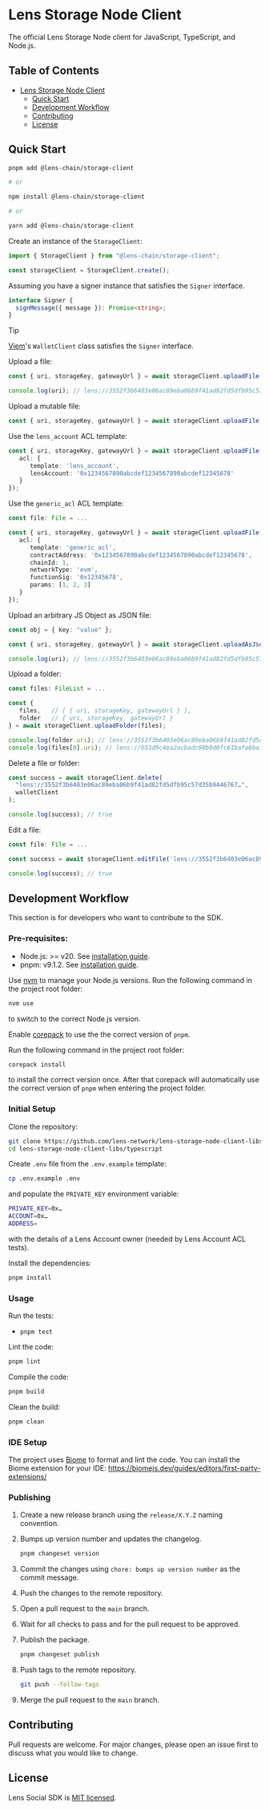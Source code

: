 # Lens Storage Node Client

The official Lens Storage Node client for JavaScript, TypeScript, and Node.js.

## Table of Contents <!-- omit in toc -->

- [Lens Storage Node Client](#lens-storage-node-client)
  - [Quick Start](#quick-start)
  - [Development Workflow](#development-workflow)
  - [Contributing](#contributing)
  - [License](#license)

## Quick Start

```bash
pnpm add @lens-chain/storage-client

# or

npm install @lens-chain/storage-client

# or

yarn add @lens-chain/storage-client
```

Create an instance of the `StorageClient`:

```ts
import { StorageClient } from "@lens-chain/storage-client";

const storageClient = StorageClient.create();
```

Assuming you have a signer instance that satisfies the `Signer` interface.

```ts
interface Signer {
  signMessage({ message }): Promise<string>;
}
```

> [!TIP]
> [Viem](https://viem.sh/)'s `WalletClient` class satisfies the `Signer` interface.

Upload a file:

```ts
const { uri, storageKey, gatewayUrl } = await storageClient.uploadFile(file:File);

console.log(uri); // lens://3552f3b6403e06ac89eba06b9f41ad82fd5dfb95c57d35b9446767…
```

Upload a mutable file:

```ts
const { uri, storageKey, gatewayUrl } = await storageClient.uploadFile(file:File, { mutable: true });
```

Use the `lens_account` ACL template:

```ts
const { uri, storageKey, gatewayUrl } = await storageClient.uploadFile(file:File, {
   acl: {
      template: 'lens_account',
      lensAccount: '0x1234567890abcdef1234567890abcdef12345678'
   }
});
```

Use the `generic_acl` ACL template:

```ts
const file: File = ...

const { uri, storageKey, gatewayUrl } = await storageClient.uploadFile(file, {
   acl: {
      template: 'generic_acl',
      contractAddress: '0x1234567890abcdef1234567890abcdef12345678',
      chainId: 1,
      networkType: 'evm',
      functionSig: '0x12345678',
      params: [1, 2, 3]
   }
});
```

Upload an arbitrary JS Object as JSON file:

```ts
const obj = { key: "value" };

const { uri, storageKey, gatewayUrl } = await storageClient.uploadAsJson(obj);

console.log(uri); // lens://3552f3b6403e06ac89eba06b9f41ad82fd5dfb95c57d35b9446767…
```

Upload a folder:

```ts
const files: FileList = ...

const {
   files,   // [ { uri, storageKey, gatewayUrl } ],
   folder   // { uri, storageKey, gatewayUrl }
} = await storageClient.uploadFolder(files);

console.log(folder.uri); // lens://3552f3b6403e06ac89eba06b9f41ad82fd5dfb95c57d35b9446767…
console.log(files[0].uri); // lens://b53d9c4ea2acbadc00b9d0fc61bafa6ba1bf161dade9ac465667f5…
```

Delete a file or folder:

```ts
const success = await storageClient.delete(
  "lens://3552f3b6403e06ac89eba06b9f41ad82fd5dfb95c57d35b9446767…",
  walletClient
);

console.log(success); // true
```

Edit a file:

```ts
const file: File = ...

const success = await storageClient.editFile('lens://3552f3b6403e06ac89eba06b9f41ad82fd5dfb95c57d35b9446767…', file, walletClient);

console.log(success); // true
```

## Development Workflow

This section is for developers who want to contribute to the SDK.

### Pre-requisites: <!-- omit in toc -->

- Node.js: >= v20. See [installation guide](https://nodejs.org/en/download/package-manager).
- pnpm: v9.1.2. See [installation guide](https://pnpm.io/installation).

Use [nvm](https://github.com/nvm-sh/nvm) to manage your Node.js versions. Run the following command in the project root folder:

```bash
nvm use
```

to switch to the correct Node.js version.

Enable [corepack](https://www.totaltypescript.com/how-to-use-corepack) to use the the correct version of `pnpm`.

Run the following command in the project root folder:

```bash
corepack install
```

to install the correct version once. After that corepack will automatically use the correct version of `pnpm` when entering the project folder.

### Initial Setup <!-- omit in toc -->

Clone the repository:

```bash
git clone https://github.com/lens-network/lens-storage-node-client-libs.git
cd lens-storage-node-client-libs/typescript
```

Create `.env` file from the `.env.example` template:

```bash
cp .env.example .env
```

and populate the `PRIVATE_KEY` environment variable:

```bash filename=".env"
PRIVATE_KEY=0x…
ACCOUNT=0x…
ADDRESS=
```

with the details of a Lens Account owner (needed by Lens Account ACL tests).

Install the dependencies:

```bash
pnpm install
```

### Usage <!-- omit in toc -->

Run the tests:

- `pnpm test`

Lint the code:

```bash
pnpm lint
```

Compile the code:

```bash
pnpm build
```

Clean the build:

```bash
pnpm clean
```

### IDE Setup <!-- omit in toc -->

The project uses [Biome](https://biomejs.dev/) to format and lint the code. You can install the Biome extension for your IDE: https://biomejs.dev/guides/editors/first-party-extensions/

### Publishing <!-- omit in toc -->

1. Create a new release branch using the `release/X.Y.Z` naming convention.
2. Bumps up version number and updates the changelog.

   ```bash
   pnpm changeset version
   ```

3. Commit the changes using `chore: bumps up version number` as the commit message.
4. Push the changes to the remote repository.
5. Open a pull request to the `main` branch.
6. Wait for all checks to pass and for the pull request to be approved.
7. Publish the package.

   ```bash
   pnpm changeset publish
   ```

8. Push tags to the remote repository.

   ```bash
   git push --follow-tags
   ```

9. Merge the pull request to the `main` branch.

## Contributing

Pull requests are welcome. For major changes, please open an issue first to discuss what you would like to change.

## License

Lens Social SDK is [MIT licensed](./LICENSE).
